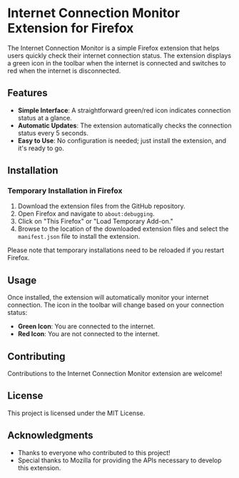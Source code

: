 # Internet Connection Monitor Extension for Firefox

The Internet Connection Monitor is a simple Firefox extension that helps users quickly check their internet connection status. The extension displays a green icon in the toolbar when the internet is connected and switches to red when the internet is disconnected.

## Features

- **Simple Interface**: A straightforward green/red icon indicates connection status at a glance.
- **Automatic Updates**: The extension automatically checks the connection status every 5 seconds.
- **Easy to Use**: No configuration is needed; just install the extension, and it's ready to go.

## Installation

### Temporary Installation in Firefox

1. Download the extension files from the GitHub repository.
2. Open Firefox and navigate to `about:debugging`.
3. Click on "This Firefox" or "Load Temporary Add-on."
4. Browse to the location of the downloaded extension files and select the `manifest.json` file to install the extension.

Please note that temporary installations need to be reloaded if you restart Firefox.

## Usage

Once installed, the extension will automatically monitor your internet connection. The icon in the toolbar will change based on your connection status:

- **Green Icon**: You are connected to the internet.
- **Red Icon**: You are not connected to the internet.

## Contributing

Contributions to the Internet Connection Monitor extension are welcome! 

## License

This project is licensed under the MIT License.

## Acknowledgments

- Thanks to everyone who contributed to this project!
- Special thanks to Mozilla for providing the APIs necessary to develop this extension.


